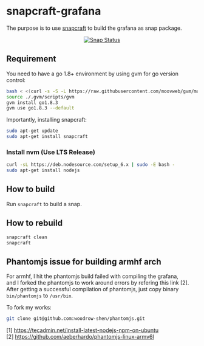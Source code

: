 # snapcraft-grafana

The purpose is to use [snapcraft](https://github.com/snapcore/snapcraft) to build the grafana as snap package.  

<p align="center">
<a href="https://build.snapcraft.io/user/woodrow-shen/snapcraft-grafana"><img src="https://build.snapcraft.io/badge/woodrow-shen/snapcraft-grafana.svg" alt="Snap Status"></a>
</p>

## Requirement

You need to have a go 1.8+ environment by using gvm for go version control:
```bash
bash < <(curl -s -S -L https://raw.githubusercontent.com/moovweb/gvm/master/binscripts/gvm-installer)
source ./.gvm/scripts/gvm
gvm install go1.8.3
gvm use go1.8.3 --default
```

Importantly, installing snapcraft:
```bash
sudo apt-get update
sudo apt-get install snapcraft
```

### Install nvm (Use LTS Release)

```bash
curl -sL https://deb.nodesource.com/setup_6.x | sudo -E bash -
sudo apt-get install nodejs
```

## How to build

Run `snapcraft` to build a snap.

## How to rebuild

```bash
snapcraft clean
snapcraft
```

## Phantomjs issue for building armhf arch

For armhf, I hit the phantomjs build failed with compiling the grafana,  
and I forked the phantomjs to work around errors by refering this link [2].
After getting a successful compilation of phantomjs, just copy binary  
`bin/phantomjs` to `/usr/bin`.

To fork my works:

```bash
git clone git@github.com:woodrow-shen/phantomjs.git
```
[1] https://tecadmin.net/install-latest-nodejs-npm-on-ubuntu  
[2] https://github.com/aeberhardo/phantomjs-linux-armv6l 
